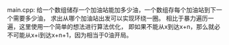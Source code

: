 main.cpp:
给一个数组储存一个加油站能加多少油，一个数组存每个加油站到下一个需要多少油，
求出从哪个加油站出发可以实现环绕一圈。
相比于暴力遍历一遍，这里使用一个简单的想法进行算法优化，
即如果不能从x到达x+n，那么就必不可能从x+i到达x+n+1，因为相当于0油开局。
